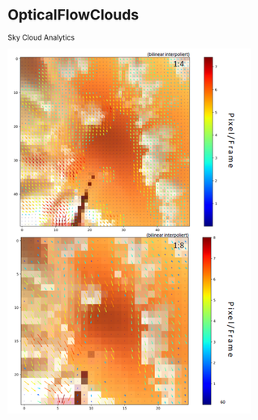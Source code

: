 # OpticalFlowClouds
Sky Cloud Analytics





![Speed~Size/Resolution](https://github.com/Bra1nsen/OpticalFlowClouds/blob/main/prediction.png)
